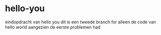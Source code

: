 # hello-you
eindopdracht van hello you
dit is een tweede branch for alleen de code van hello world aangezien de eerste problemen had
